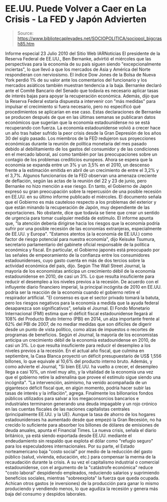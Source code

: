 # EE.UU. Puede Volver a Caer en La Crisis - La FED y Japón Advierten

> Source: https://www.bibliotecapleyades.net/SOCIOPOLITICA/sociopol_bigcrash85.htm

Informe especial
23 Julio 2010
del Sitio Web
IARNoticias
El presidente de la
Reserva Federal de EE.UU., Ben Bernanke, advirtió
el miércoles que las perspectivas para la economía de su país siguen siendo
"excepcionalmente inciertas", lo que llevó a que los mercados de Asia y
América del Norte respondieran con nerviosismo.
El índice Dow Jones de la Bolsa de Nueva York perdió 1% de su valor ante los
comentarios del funcionario y los mercados asiáticos también muestran
tendencia a la baja.
Bernanke declaró ante el Comité Bancario del Senado que todavía es necesario
aplicar tasas de interés bajas para apoyar la recuperación económica.
Además, dijo que la Reserva Federal estaría dispuesta a intervenir con "más
medidas" para impulsar el crecimiento si fuera necesario, pero no especificó
qué procedimientos se aplicarían en ese caso.
Estas declaraciones de Bernanke se producen después de que en las últimas
semanas se publicaran datos económicos que sugerían que la economía
estadounidense no se está recuperando con fuerza.
La economía estadounidense volvió a crecer hace un año tras haber sufrido la
peor crisis desde la Gran Depresión de los años 30 del siglo pasado.
Los miembros de
la FED redujeron sus proyecciones
económicas durante la reunión de política monetaria del mes pasado debido al
debilitamiento de los gastos del consumidor y de las condiciones en el
mercado laboral, así como también por las preocupaciones sobre un contagio
de los problemas crediticios europeos.
Ahora se espera que la economía se expanda entre un 3% y un 3,5% en el 2010,
un descenso frente a la estimación emitida en abril de un crecimiento de
entre el 3,2% y el 3,7%.
Algunos funcionarios de la FED observan una amenaza creciente de deflación,
según las actas de la reunión del 22 y 23 de junio, pero Bernanke no hizo
mención a ese riesgo.
En tanto, el Gobierno de Japón expresó su gran preocupación sobre la
repercusión de una posible recesión en EE.UU. en su último informe publicado
el miércoles.
El documento señala que el Gobierno es más cauteloso respecto a los
problemas del exterior y que están minando la recuperación de Japón, muy
dependiente de las exportaciones. No obstante, dice que todavía se tiene que
crear un sentido de urgencia para tomar cualquier medida de estímulo.
El informe apunta que,
"la atención debería dirigirse hacia los
riesgos que la economía podría sufrir por una posible recesión de las
economías extranjeras, especialmente de EE.UU. y Europa".
"Estamos atentos (a la economía de EE.UU.) como factor de riesgo
potencial para nuestra economía", dijo Keisuke Tsumura, secretario
parlamentario del gabinete oficial responsable de la política económica
y fiscal.
En particular, el Gobierno japonés está
preocupado por las señales de empeoramiento de la confianza entre los
consumidores estadounidenses, cuyo gasto cuenta en más de dos tercios sobre
la actividad económica del país, dijo.
Según The Wall Street Journal, la mayoría de los economistas anticipa
un crecimiento débil de la economía estadounidense en 2010, de casi un 3%.
Lo que resulta insuficiente para reducir el desempleo a los niveles previos
a la recesión.
De acuerdo con el influyente diario financiero imperial, la principal
incógnita de 2010 en EE.UU. podría ser la reacción de la economía cuando el
gobierno retire el respirador artificial.
"El consenso es que el sector privado tomará
la batuta, pero los riesgos negativos para la economía a medida que la
ayuda federal desaparezca son significativos", señala el Journal.
El Fondo Monetario Internacional (FMI) estima
que el déficit fiscal estadounidense llegará al 108% del Producto Bruto
Interno (PBI) en 2014, un alza importante frente al 62% del PBI de 2007, de
no mediar medidas que son difíciles de digerir desde un punto de vista
político, como alzas de impuestos o recortes de programas de beneficios.
Según el Journal, la mayoría de los economistas anticipa un crecimiento
débil de la economía estadounidense en 2010, de casi un 3%. Lo que resulta
insuficiente para reducir el desempleo a los niveles previos a la recesión.
En el actual año fiscal, que culmina en septiembre, la Casa Blanca proyectó
un déficit presupuestario de US$ 1,556 billones, lo que equivale al 10,6%
del producto interno bruto.
Además, y como advierte el Journal,
"Si bien EE.UU. ha vuelto a crecer, el
desempleo llega a casi 10%, un nivel muy alto, y la vitalidad de la
economía una vez que el gobierno retire la adrenalina que provee el
estímulo sigue siendo una incógnita".
"La intervención, asimismo, ha venido acompañada de un gigantesco
déficit fiscal que, en algún momento, podría hacer subir las tasas de
interés y la inflación", agrega.
Finalmente los billonarios fondos públicos
utilizados para salvar a los megaconsorcios bancarios e industriales
terminaron generando una deuda impagable y un rojo crónico en las cuentas
fiscales de las naciones capitalistas centrales (principalmente EE.UU. y la
UE).
Aunque la tasa de ahorro de los hogares estadounidenses ha aumentado desde
que empezó la Gran Recesión, no ha crecido lo suficiente para absorber los
billones de dólares de emisiones de deuda anuales, apunta el Financial
Times.
La nueva crisis, señala el diario británico, ya está siendo exportada desde
EE.UU. mediante el endeudamiento sin respaldo que explota el dólar como
"refugio seguro" para los especuladores internacionales.
Por su parte, el Estado norteamericano baja "costo social" por medio de la
reducción del gasto público (salud, vivienda, educación, etc.) para
compensar la merma de la recaudación durante la crisis.
A su vez el capitalismo industrial o comercial estadounidense, con el
argumento de la "catástrofe económica" reduce "costo laboral" despidiendo
empleados, reduciendo salarios y suprimiendo beneficios sociales, mientras
"sobreexplota" la fuerza que queda ocupada.
Achican otros gastos (e inversiones) de la
producción para ganar lo mismo produciendo y vendiendo menos, lo que agudiza
la recesión y genera más baja del consumo y despidos laborales.

